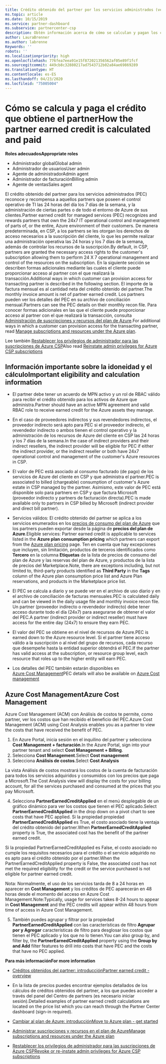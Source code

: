 ```yaml
---
title: Crédito obtenido del partner por los servicios administrados (versión preliminar) | Centro de partners
ms.topic: article
ms.date: 10/15/2019
ms.service: partner-dashboard
ms.subservice: partnercenter-csp
description: Obtén información acerca de cómo se calculan y pagan los créditos obtenidos del partner de Microsoft para los servicios administrados y cómo asegurarte de que cumples los requisitos.
author: LauraBrenner
ms.author: labrenne
Keywords: ''
robots: ''
ms.localizationpriority: high
ms.openlocfilehash: 776fea7eea91e15f872021356562af05e89f1fcf
ms.sourcegitcommit: 449cb8c32880217ad7543712b02a84ae69869289
ms.translationtype: HT
ms.contentlocale: es-ES
ms.lasthandoff: 04/23/2020
ms.locfileid: "75005004"
---
```

# <a name="how-the-partner-earned-credit-is-calculated-and-paid"></a><span data-ttu-id="005d2-103">Cómo se calcula y paga el crédito que obtiene el partner</span><span class="sxs-lookup"><span data-stu-id="005d2-103">How the partner earned credit is calculated and paid</span></span>

<span data-ttu-id="005d2-104">**Roles adecuados**</span><span class="sxs-lookup"><span data-stu-id="005d2-104">**Appropriate roles**</span></span>
-   <span data-ttu-id="005d2-105">Administrador global</span><span class="sxs-lookup"><span data-stu-id="005d2-105">Global admin</span></span>
-   <span data-ttu-id="005d2-106">Administrador de usuarios</span><span class="sxs-lookup"><span data-stu-id="005d2-106">User admin</span></span>
-   <span data-ttu-id="005d2-107">Agente de administrador</span><span class="sxs-lookup"><span data-stu-id="005d2-107">Admin agent</span></span>
-   <span data-ttu-id="005d2-108">Administrador de facturación</span><span class="sxs-lookup"><span data-stu-id="005d2-108">Billing admin</span></span>
-   <span data-ttu-id="005d2-109">Agente de ventas</span><span class="sxs-lookup"><span data-stu-id="005d2-109">Sales agent</span></span>

<span data-ttu-id="005d2-110">El crédito obtenido del partner para los servicios administrados (PEC) reconoce y recompensa a aquellos partners que poseen el control operativo de TI las 24 horas del día los 7 días de la semana, y la administración de ciertas partes o de todo el entorno de Azure de sus clientes.</span><span class="sxs-lookup"><span data-stu-id="005d2-110">Partner earned credit for managed services (PEC) recognizes and rewards partners that own the 24x7 IT operational control and management of parts of, or the entire, Azure environment of their customers.</span></span> <span data-ttu-id="005d2-111">De manera predeterminada, en CSP, a los partners se les otorgan los derechos de acceso necesarios a la suscripción del cliente, lo que les permite realizar una administración operativa las 24 horas y los 7 días de la semana, además de controlar los recursos de la suscripción.</span><span class="sxs-lookup"><span data-stu-id="005d2-111">By default, in CSP, partners are granted the necessary access rights to the customer's subscription allowing them to perform 24 X 7 operational management and control of the resources on the subscription.</span></span> <span data-ttu-id="005d2-112">En la siguiente sección se describen formas adicionales mediante las cuales el cliente puede proporcionar acceso al partner con el que realizará la transacción.</span><span class="sxs-lookup"><span data-stu-id="005d2-112">Additional ways in which customer can provision access for transacting partner is described in the following section.</span></span> <span data-ttu-id="005d2-113">El importe de la factura mensual es al cantidad neta del crédito obtenido del partner.</span><span class="sxs-lookup"><span data-stu-id="005d2-113">The monthly invoice amount is net of partner earned credit.</span></span> <span data-ttu-id="005d2-114">Los partners pueden ver los detalles del PEC en su archivo de conciliación mensual.</span><span class="sxs-lookup"><span data-stu-id="005d2-114">Partners can see the PEC details on their monthly recon file.</span></span> <span data-ttu-id="005d2-115">Para conocer formas adicionales en las que el cliente puede proporcionar acceso al partner con el que realizará la transacción, consulta [Administración de suscripciones y recursos del plan de Azure](azure-plan-manage.md).</span><span class="sxs-lookup"><span data-stu-id="005d2-115">For additional ways in which a customer can provision access for the transacting partner, read [Manage subscriptions and resources under the Azure plan](azure-plan-manage.md).</span></span>

<span data-ttu-id="005d2-116">Lee también [Restablecer los privilegios de administrador para las suscripciones de Azure CSP](revoke-reinstate-csp.md)</span><span class="sxs-lookup"><span data-stu-id="005d2-116">Also read [Reinstate admin privileges for Azure CSP subscriptions](revoke-reinstate-csp.md)</span></span>

## <a name="important-eligibility-and-calculation-information"></a><span data-ttu-id="005d2-117">Información importante sobre la idoneidad y el cálculo</span><span class="sxs-lookup"><span data-stu-id="005d2-117">Important eligibility and calculation information</span></span>

- <span data-ttu-id="005d2-118">El partner debe tener un acuerdo de MPN activo y un rol de RBAC válido para recibir el crédito obtenido para los activos de Azure que administra.</span><span class="sxs-lookup"><span data-stu-id="005d2-118">Partner should have an active MPN agreement and valid RBAC role to receive earned credit for the Azure assets they manage.</span></span> 

- <span data-ttu-id="005d2-119">En el caso de proveedores indirectos y sus revendedores indirectos, el proveedor indirecto será apto para PEC si el proveedor indirecto, el revendedor indirecto o ambos tienen el control operativo y la administración de los recursos de Azure del cliente en CSP las 24 horas y los 7 días de la semana.</span><span class="sxs-lookup"><span data-stu-id="005d2-119">In the case of indirect providers and their indirect resellers, the indirect provider will be eligible for PEC if either the indirect provider, or the indirect reseller or both have 24x7 operational control and management of the customer's Azure resources in CSP.</span></span>

- <span data-ttu-id="005d2-120">El valor de PEC está asociado al consumo facturado (de pago) de los servicios de Azure del cliente en CSP y que administra el partner.</span><span class="sxs-lookup"><span data-stu-id="005d2-120">PEC is associated to billed (chargeable) consumption of customer's Azure estate in CSP managed by the partner.</span></span> <span data-ttu-id="005d2-121">Asimismo, este valor de PEC está disponible solo para partners en CSP y que factura Microsoft (proveedor indirecto y partners de facturación directa).</span><span class="sxs-lookup"><span data-stu-id="005d2-121">PEC is made available only to partners in CSP billed by Microsoft (indirect provider and direct bill partner).</span></span> 

- <span data-ttu-id="005d2-122">Servicios válidos: El crédito obtenido del partner se aplica a los servicios enumerados en los [precios de consumo del plan de Azure](https://partner.microsoft.com/commerce/sales) que los partners pueden exportar desde la página de **precios del plan de Azure**.</span><span class="sxs-lookup"><span data-stu-id="005d2-122">Eligible services: Partner earned credit is applicable to services listed in the **Azure plan consumption pricing** which partners can export from the [Azure plan pricing](https://partner.microsoft.com/commerce/sales) page.</span></span> <span data-ttu-id="005d2-123">Ten en cuenta que hay excepciones que incluyen, sin limitación, productos de terceros identificados como **Tercero** en la columna **Etiquetas** de la lista de precios de consumo del plan de Azure y las reservas del plan de Azure, y productos de la lista de precios del Marketplace.</span><span class="sxs-lookup"><span data-stu-id="005d2-123">Note, there are exceptions including, but not limited to, third-party products identified as **Third Party** in  the **Tags** column of the Azure plan consumption price list and Azure Plan reservations, and products in the Marketplace price list.</span></span>

- <span data-ttu-id="005d2-124">El PEC se calcula a diario y se puede ver en el archivo de uso diario y en el archivo de conciliación de facturas mensuales.</span><span class="sxs-lookup"><span data-stu-id="005d2-124">PEC is calculated daily and can be viewed in the daily usage file and monthly invoice recon file.</span></span> <span data-ttu-id="005d2-125">Un partner (proveedor indirecto o revendedor indirecto) debe tener acceso durante todo el día (24x7) para asegurarse de obtener el valor del PEC.</span><span class="sxs-lookup"><span data-stu-id="005d2-125">A partner (indirect provider or indirect reseller) must have access for the entire day (24x7) to ensure they earn PEC.</span></span>  

- <span data-ttu-id="005d2-126">El valor del PEC se obtiene en el nivel de recursos de Azure.</span><span class="sxs-lookup"><span data-stu-id="005d2-126">PEC is earned down to the Azure resource level.</span></span> <span data-ttu-id="005d2-127">Si el partner tiene acceso válido a la suscripción o al nivel del grupo de recursos, cada recurso que desempeñe hasta la entidad superior obtendrá el PEC.</span><span class="sxs-lookup"><span data-stu-id="005d2-127">If the partner has valid access at the subscription, or resource group level, each resource that roles up to the higher entity will earn PEC.</span></span>  

- <span data-ttu-id="005d2-128">Los detalles del PEC también estarán disponibles en [Azure Cost Management](https://go.microsoft.com/fwlink/?linkid=2106482)</span><span class="sxs-lookup"><span data-stu-id="005d2-128">PEC details will also be available on [Azure Cost management](https://go.microsoft.com/fwlink/?linkid=2106482)</span></span>

## <a name="azure-cost-management"></a><span data-ttu-id="005d2-129">Azure Cost Management</span><span class="sxs-lookup"><span data-stu-id="005d2-129">Azure Cost Management</span></span>

 <span data-ttu-id="005d2-130">Azure Cost Management (ACM) con Análisis de costos te permite, como partner, ver los costos que han recibido el beneficio del PEC.</span><span class="sxs-lookup"><span data-stu-id="005d2-130">Azure Cost Management (ACM) using Cost Analysis enables you as a partner to view the costs that have received the benefit of PEC.</span></span>  

1. <span data-ttu-id="005d2-131">En Azure Portal, inicia sesión en el inquilino del partner y selecciona **Cost Management + facturación**.</span><span class="sxs-lookup"><span data-stu-id="005d2-131">In the Azure Portal, sign into your partner tenant and select **Cost Management + Billing**.</span></span>
2.  <span data-ttu-id="005d2-132">Selecciona **Cost Management**.</span><span class="sxs-lookup"><span data-stu-id="005d2-132">Select **Cost management**</span></span>
3.  <span data-ttu-id="005d2-133">Selecciona **Análisis de costos**.</span><span class="sxs-lookup"><span data-stu-id="005d2-133">Select **Cost Analysis**</span></span>

<span data-ttu-id="005d2-134">La vista Análisis de costos mostrará los costos de la cuenta de facturación para todos los servicios adquiridos y consumidos con los precios que paga a Microsoft.</span><span class="sxs-lookup"><span data-stu-id="005d2-134">The Cost Analysis view will display the costs for your billing account, for all the services purchased and consumed at the prices that you pay Microsoft.</span></span>

4.  <span data-ttu-id="005d2-135">Selecciona **PartnerEarnedCreditApplied** en el menú desplegable de un gráfico dinámico para ver los costos que tienen el PEC aplicado.</span><span class="sxs-lookup"><span data-stu-id="005d2-135">Select **PartnerEarnedCreditApplied** in the drop down on a pivot chart to see costs that have PEC applied.</span></span> <span data-ttu-id="005d2-136">Si la propiedad propiedad **PartnerEarnedCreditApplied** es True, el costo asociado tiene la ventaja del crédito obtenido del partner.</span><span class="sxs-lookup"><span data-stu-id="005d2-136">When **PartnerEarnedCreditApplied** property is True, the associated cost has the benefit of the partner earned credit.</span></span> 

<span data-ttu-id="005d2-137">Si la propiedad PartnerEarnedCreditApplied es False, el costo asociado no cumple los requisitos necesarios para el crédito o el servicio adquirido no es apto para el crédito obtenido por el partner.</span><span class="sxs-lookup"><span data-stu-id="005d2-137">When the PartnerEarnedCreditApplied property is False, the associated cost has not met the required eligibility for the credit or the service purchased is not eligible for partner earned credit.</span></span>

<span data-ttu-id="005d2-138">Nota: Normalmente, el uso de los servicios tarda de 8 a 24 horas en aparecer en **Cost Management** y los créditos de PEC aparecerán en 48 horas desde el momento del acceso en Azure Cost Management.</span><span class="sxs-lookup"><span data-stu-id="005d2-138">Note:Typically, usage for services takes 8-24 hours to appear in **Cost Management** and the PEC credits will appear within 48 hours from time of access in Azure Cost Management.</span></span>

5. <span data-ttu-id="005d2-139">También puedes agrupar y filtrar por la propiedad **PartnerEarnedCreditApplied** con las características de filtro **Agrupar por y Agregar** características de filtro para desglosar los costos que tienen el PEC aplicado y los que no lo tienen.</span><span class="sxs-lookup"><span data-stu-id="005d2-139">You can also group by, and filter by, the **PartnerEarnedCreditApplied** property using the **Group by and Add** filter features to drill into costs that have PEC and the costs that have no PEC applied.</span></span>

 <span data-ttu-id="005d2-140">**Para más información**</span><span class="sxs-lookup"><span data-stu-id="005d2-140">**For more information**</span></span>

- [<span data-ttu-id="005d2-141">Créditos obtenidos del partner: introducción</span><span class="sxs-lookup"><span data-stu-id="005d2-141">Partner earned credit - overview</span></span>](partner-earned-credit.md)

- <span data-ttu-id="005d2-142">En la lista de precios puedes encontrar ejemplos detallados de los cálculos de créditos obtenidos del partner, a los que puedes acceder a través del panel del Centro de partners (es necesario iniciar sesión).</span><span class="sxs-lookup"><span data-stu-id="005d2-142">Detailed examples of partner earned credit calculations are located on the price list which you can reach through the Partner Center dashboard (sign-in required).</span></span>

- [<span data-ttu-id="005d2-143">Cambiar al plan de Azure: introducción</span><span class="sxs-lookup"><span data-stu-id="005d2-143">Move to Azure plan - get started</span></span>](azure-plan-get-started.md)

- [<span data-ttu-id="005d2-144">Administrar suscripciones y recursos en el plan de Azure</span><span class="sxs-lookup"><span data-stu-id="005d2-144">Manage subscriptions and resources under the Azure plan</span></span>](azure-plan-manage.md)

- [<span data-ttu-id="005d2-145">Restablecer los privilegios de administrador para las suscripciones de Azure CSP</span><span class="sxs-lookup"><span data-stu-id="005d2-145">Revoke or re-instate admin privileges for Azure CSP subscriptions  </span></span>](revoke-reinstate-csp.md)

